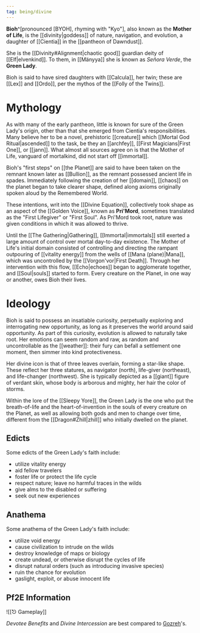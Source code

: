 ```yaml
---
tag: being/divine
---
```

**Bioh**^[pronounced [BYOH], rhyming with "Kyo"], also known as the **Mother of Life**, is the [[divinity|goddess]] of nature, navigation, and evolution, a daughter of [[Cientia]] in the [[pantheon of Dawndust]]. 

She is the [[Divinity#Alignment|chaotic good]] guardian deity of [[Elf|elvenkind]]. To them, in [[Mänyya]] she is known as *Señora Verde*, the **Green Lady**.

 Bioh is said to have sired daughters with [[Calcula]], her twin; these are [[Lex]] and [[Ordo]], per the mythos of the [[Folly of the Twins]].


# Mythology
As with many of the early pantheon, little is known for sure of the Green Lady's origin, other than that she emerged from Cientia's responsibilities. Many believe her to be a novel, prehistoric [[creature]] which [[Mortal God Ritual|ascended]] to the task, be they an [[archfey]], [[First Magicians|First One]], or [[jann]]. What almost all sources agree on is that the Mother of Life, vanguard of mortalkind, did not start off [[immortal]].

Bioh's "first steps" on [[the Planet]] are said to have been taken on the remnant known later as [[Bullion]], as the remnant possessed ancient life in spades. Immediately following the creation of her [[domain]], [[chaos]] on the planet began to take clearer shape, defined along axioms originally spoken aloud by the Remembered World. 

These intentions, writ into the [[Divine Equation]], collectively took shape as an aspect of the [[Golden Voice]], known as **Pri'Mord**, sometimes translated as the "First Lifegiver" or "First Soul". As Pri'Mord took root, nature was given conditions in which it was allowed to thrive.

Until the [[The Gathering|Gathering]], [[Immortal|immortals]] still exerted a large amount of control over mortal day-to-day existence. The Mother of Life's initial domain consisted of controlling and directing the rampant outpouring of [[vitality energy]] from the wells of [[Mana (plane)|Mana]], which was uncontrolled by the [[Vorgon'vor|First Death]].  Through her intervention with this flow, [[Echo|echoes]] began to agglomerate together, and [[Soul|souls]] started to form. Every creature on the Planet, in one way or another, owes Bioh their lives. 


# Ideology
Bioh is said to possess an insatiable curiosity, perpetually exploring and interrogating new opportunity, as long as it preserves the world around said opportunity. As part of this curiosity, evolution is allowed to naturally take root. Her emotions can seem random and raw, as random and uncontrollable as the [[weather]]: their fury can befall a settlement one moment, then simmer into kind protectiveness.

Her divine icon is that of three leaves overlain, forming a star-like shape. These reflect her three statures, as navigator (north), life-giver (northeast), and life-changer (northwest). She is typically depicted as a [[giant]] figure of verdant skin, whose body is arborous and mighty, her hair the color of storms.

Within the lore of the [[Sleepy Yore]], the Green Lady is the one who put the breath-of-life and the heart-of-invention in the souls of every creature on the Planet, as well as allowing both gods and men to change over time, different from the [[Dragon#Zhill|zhill]] who initially dwelled on the planet.
## Edicts
Some edicts of the Green Lady's faith include:
- utilize vitality energy
- aid fellow travelers
- foster life or protect the life cycle
- respect nature; leave no harmful traces in the wilds
- give alms to the disabled or suffering
- seek out new experiences
## Anathema
Some anathema of the Green Lady's faith include:
- utilize void energy
- cause civilization to intrude on the wilds
- destroy knowledge of maps or biology
- create undead, or otherwise disrupt the cycles of life
- disrupt natural orders (such as introducing invasive species)
- ruin the chance for evolution
- gaslight, exploit, or abuse innocent life

## Pf2E Information
![[⎋ Gameplay]]

*Devotee Benefits* and *Divine Intercession* are best compared to [Gozreh](https://2e.aonprd.com/Deities.aspx?ID=8)'s.

